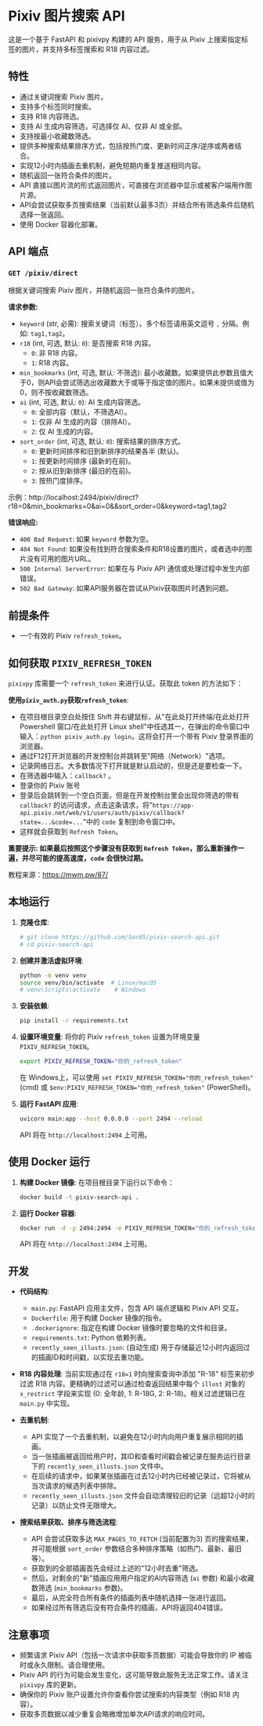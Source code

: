 # Pixiv 图片搜索 API

这是一个基于 FastAPI 和 pixivpy 构建的 API 服务，用于从 Pixiv 上搜索指定标签的图片，并支持多标签搜索和 R18 内容过滤。

## 特性

-   通过关键词搜索 Pixiv 图片。
-   支持多个标签同时搜索。
-   支持 R18 内容筛选。
-   支持 AI 生成内容筛选，可选择仅 AI、仅非 AI 或全部。
-   支持按最小收藏数筛选。
-   提供多种搜索结果排序方式，包括按热门度、更新时间正序/逆序或两者结合。
-   实现12小时内插画去重机制，避免短期内重复推送相同内容。
-   随机返回一张符合条件的图片。
-   API 直接以图片流的形式返回图片，可直接在浏览器中显示或被客户端用作图片源。
-   API会尝试获取多页搜索结果（当前默认最多3页）并结合所有筛选条件后随机选择一张返回。
-   使用 Docker 容器化部署。

## API 端点

### `GET /pixiv/direct`

根据关键词搜索 Pixiv 图片，并随机返回一张符合条件的图片。

**请求参数:**

-   `keyword` (str, 必需): 搜索关键词（标签）。多个标签请用英文逗号 `,` 分隔。例如: `tag1,tag2`。
-   `r18` (int, 可选, 默认: `0`): 是否搜索 R18 内容。
    -   `0`: 非 R18 内容。
    -   `1`: R18 内容。
-   `min_bookmarks` (int, 可选, 默认: 不筛选): 最小收藏数。如果提供此参数且值大于0，则API会尝试筛选出收藏数大于或等于指定值的图片。如果未提供或值为0，则不按收藏数筛选。
-   `ai` (int, 可选, 默认: `0`): AI 生成内容筛选。
    -   `0`: 全部内容（默认，不筛选AI）。
    -   `1`: 仅非 AI 生成的内容（排除AI）。
    -   `2`: 仅 AI 生成的内容。
-   `sort_order` (int, 可选, 默认: `0`): 搜索结果的排序方式。
    -   `0`: 更新时间排序和旧到新排序的结果各半 (默认)。
    -   `1`: 按更新时间排序 (最新的在前)。
    -   `2`: 按从旧到新排序 (最旧的在前)。
    -   `3`: 按热门度排序。

示例：http://localhost:2494/pixiv/direct?r18=0&min_bookmarks=0&ai=0&&sort_order=0&keyword=tag1,tag2

**错误响应:**

-   `400 Bad Request`: 如果 `keyword` 参数为空。
-   `404 Not Found`: 如果没有找到符合搜索条件和R18设置的图片，或者选中的图片没有可用的图片URL。
-   `500 Internal ServerError`: 如果在与 Pixiv API 通信或处理过程中发生内部错误。
-   `502 Bad Gateway`: 如果API服务器在尝试从Pixiv获取图片时遇到问题。

## 前提条件

-   一个有效的 Pixiv `refresh_token`。

## 如何获取 `PIXIV_REFRESH_TOKEN`

`pixivpy` 库需要一个 `refresh_token` 来进行认证。获取此 token 的方法如下：

**使用`pixiv_auth.py`获取`refresh_token`**:
-   在项目根目录空白处按住 Shift 并右键鼠标，从"在此处打开终端/在此处打开 Powershell 窗口/在此处打开 Linux shell"中任选其一，在弹出的命令窗口中输入：`python pixiv_auth.py login`。这将会打开一个带有 Pixiv 登录界面的浏览器。
-   通过F12打开浏览器的开发控制台并跳转至"网络（Network）"选项。
-   记录网络日志。大多数情况下打开就是默认启动的，但是还是要检查一下。
-   在筛选器中输入：`callback?` 。
-   登录你的 Pixiv 账号
-   登录后会跳转到一个空白页面，但是在开发控制台里会出现你筛选的带有 `callback?` 的访问请求，点击这条请求，将"`https://app-api.pixiv.net/web/v1/users/auth/pixiv/callback?state=...&code=...`"中的 `code` 复制到命令窗口中。
-   这样就会获取到 `Refresh Token`。

**重要提示: 如果最后按照这个步骤没有获取到 `Refresh Token`，那么重新操作一遍，并尽可能的提高速度，`code` 会很快过期。**

教程来源：https://mwm.pw/87/

## 本地运行

1.  **克隆仓库**:
    ```bash
    # git clone https://github.com/Sor85/pixiv-search-api.git
    # cd pixiv-search-api
    ```

2.  **创建并激活虚拟环境**:
    ```bash
    python -m venv venv
    source venv/bin/activate  # Linux/macOS
    # venv\Scripts\activate    # Windows
    ```

3.  **安装依赖**: 
    ```bash
    pip install -r requirements.txt
    ```

4.  **设置环境变量**: 
    将你的 Pixiv `refresh_token` 设置为环境变量 `PIXIV_REFRESH_TOKEN`。
    ```bash
    export PIXIV_REFRESH_TOKEN="你的_refresh_token"
    ```
    在 Windows上，可以使用 `set PIXIV_REFRESH_TOKEN="你的_refresh_token"` (cmd) 或 `$env:PIXIV_REFRESH_TOKEN="你的_refresh_token"` (PowerShell)。

5.  **运行 FastAPI 应用**: 
    ```bash
    uvicorn main:app --host 0.0.0.0 --port 2494 --reload
    ```

    API 将在 `http://localhost:2494` 上可用。

## 使用 Docker 运行

1.  **构建 Docker 镜像**: 
    在项目根目录下运行以下命令：
    ```bash
    docker build -t pixiv-search-api .
    ```

2.  **运行 Docker 容器**: 
    ```bash
    docker run -d -p 2494:2494 -e PIXIV_REFRESH_TOKEN="你的_refresh_token" --name pixiv_api pixiv-search-api
    ```

    API 将在 `http://localhost:2494` 上可用。

## 开发

-   **代码结构**:
    -   `main.py`: FastAPI 应用主文件，包含 API 端点逻辑和 Pixiv API 交互。
    -   `Dockerfile`: 用于构建 Docker 镜像的指令。
    -   `.dockerignore`: 指定在构建 Docker 镜像时要忽略的文件和目录。
    -   `requirements.txt`: Python 依赖列表。
    -   `recently_seen_illusts.json`: (自动生成) 用于存储最近12小时内返回过的插画ID和时间戳，以实现去重功能。

-   **R18 内容处理**: 
    当前实现通过在 `r18=1` 时向搜索查询中添加 "R-18" 标签来初步过滤 R18 内容。更精确的过滤可以通过检查返回结果中每个 `illust` 对象的 `x_restrict` 字段来实现 (0: 全年龄, 1: R-18G, 2: R-18)。相关过滤逻辑已在 `main.py` 中实现。

-   **去重机制**:
    -   API 实现了一个去重机制，以避免在12小时内向用户重复展示相同的插画。
    -   当一张插画被返回给用户时，其ID和查看时间戳会被记录在服务运行目录下的 `recently_seen_illusts.json` 文件中。
    -   在后续的请求中，如果某张插画在过去12小时内已经被记录过，它将被从当次请求的候选列表中排除。
    -   `recently_seen_illusts.json` 文件会自动清理较旧的记录（远超12小时的记录）以防止文件无限增大。

-   **搜索结果获取、排序与筛选流程**:
    -   API 会尝试获取多达 `MAX_PAGES_TO_FETCH` (当前配置为3) 页的搜索结果，并可能根据 `sort_order` 参数结合多种排序策略（如热门、最新、最旧等）。
    -   获取到的全部插画首先会经过上述的"12小时去重"筛选。
    -   然后，对剩余的"新"插画应用用户指定的AI内容筛选 (`ai` 参数) 和最小收藏数筛选 (`min_bookmarks` 参数)。
    -   最后，从完全符合所有条件的插画列表中随机选择一张进行返回。
    -   如果经过所有筛选后没有符合条件的插画，API将返回404错误。

## 注意事项

-   频繁请求 Pixiv API（包括一次请求中获取多页数据）可能会导致你的 IP 被临时或永久限制。请合理使用。
-   Pixiv API 的行为可能会发生变化，这可能导致此服务无法正常工作。请关注 `pixivpy` 库的更新。
-   确保你的 Pixiv 账户设置允许你查看你尝试搜索的内容类型（例如 R18 内容）。
-   获取多页数据以减少重复会略微增加单次API请求的响应时间。